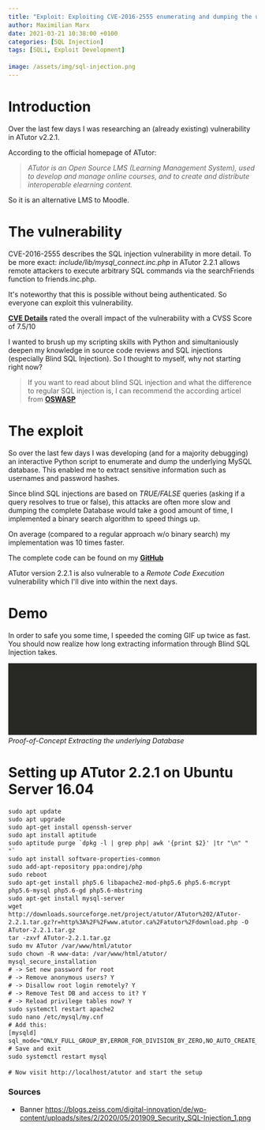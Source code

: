 ```yaml
---
title: "Exploit: Exploiting CVE-2016-2555 enumerating and dumping the underlying Database"
author: Maximilian Marx
date: 2021-03-21 10:38:00 +0100
categories: [SQL Injection]
tags: [SQLi, Exploit Development]

image: /assets/img/sql-injection.png
---
```


# Introduction

Over the last few days I was researching an (already existing) vulnerability in ATutor v2.2.1.

According to the official homepage of ATutor:
> *ATutor is an Open Source LMS (Learning Management System), used to develop and manage online courses, and to create and distribute interoperable elearning content.*

So it is an alternative LMS to Moodle.

# The vulnerability

CVE-2016-2555 describes the SQL injection vulnerability in more detail. To be more exact: *include/lib/mysql_connect.inc.php* in ATutor 2.2.1 allows remote attackers to execute arbitrary SQL commands via the searchFriends function to friends.inc.php.

It's noteworthy that this is possible without being authenticated. So everyone can exploit this vulnerability.

[**CVE Details**](https://www.cvedetails.com/cve/CVE-2016-2555/) rated the overall impact of the vulnerability with a CVSS Score of 7.5/10 

I wanted to brush up my scripting skills with Python and simultaniously deepen my knowledge in source code reviews and SQL injections (especially Blind SQL Injection). So I thought to myself, why not starting right now?

> If you want to read about blind SQL injection and what the difference to regular SQL injection is, I can recommend the according articel from [**OSWASP**](https://owasp.org/www-community/attacks/Blind_SQL_Injection)

# The exploit

So over the last few days I was developing (and for a majority debugging) an interactive Python script to enumerate and dump the underlying MySQL database.
This enabled me to extract sensitive information such as usernames and password hashes.

Since blind SQL injections are based on *TRUE/FALSE* queries (asking if a query resolves to true or false), this attacks are often more slow and dumping the complete Database would take a good amount of time, I implemented a binary search algorithm to speed things up.

On average (compared to a regular approach w/o binary search) my implementation was 10 times faster.

The complete code can be found on my [**GitHub**](https://github.com/maximilianmarx/atutor-blind-sqli)

ATutor version 2.2.1 is also vulnerable to a *Remote Code Execution* vulnerability which I'll dive into within the next days.

# Demo

In order to safe you some time, I speeded the coming GIF up twice as fast.
You should now realize how long extracting information through Blind SQL Injection takes.

![img-description](/assets/img/atutor-sqli.gif)_Proof-of-Concept Extracting the underlying Database_

# Setting up ATutor 2.2.1 on Ubuntu Server 16.04

```shell
sudo apt update
sudo apt upgrade
sudo apt-get install openssh-server
sudo apt install aptitude
sudo aptitude purge `dpkg -l | grep php| awk '{print $2}' |tr "\n" " "`
sudo apt install software-properties-common
sudo add-apt-repository ppa:ondrej/php
sudo reboot
sudo apt-get install php5.6 libapache2-mod-php5.6 php5.6-mcrypt php5.6-mysql php5.6-gd php5.6-mbstring
sudo apt-get install mysql-server
wget http://downloads.sourceforge.net/project/atutor/ATutor%202/ATutor-2.2.1.tar.gz?r=http%3A%2F%2Fwww.atutor.ca%2Fatutor%2Fdownload.php -O ATutor-2.2.1.tar.gz
tar -zxvf ATutor-2.2.1.tar.gz
sudo mv ATutor /var/www/html/atutor
sudo chown -R www-data: /var/www/html/atutor/
mysql_secure_installation
# -> Set new password for root
# -> Remove anonymous users? Y
# -> Disallow root login remotely? Y
# -> Remove Test DB and access to it? Y
# -> Reload privilege tables now? Y
sudo systemctl restart apache2
sudo nano /etc/mysql/my.cnf
# Add this:
[mysqld]
sql_mode="ONLY_FULL_GROUP_BY,ERROR_FOR_DIVISION_BY_ZERO,NO_AUTO_CREATE_USER,NO_ENGINE_SUBSTITUTION"
# Save and exit
sudo systemctl restart mysql

# Now visit http://localhost/atutor and start the setup
```


### Sources
- Banner <https://blogs.zeiss.com/digital-innovation/de/wp-content/uploads/sites/2/2020/05/201909_Security_SQL-Injection_1.png>